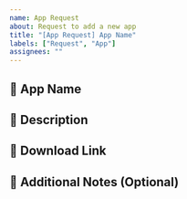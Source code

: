 ```yaml
---
name: App Request
about: Request to add a new app
title: "[App Request] App Name"
labels: ["Request", "App"]
assignees: ""
---
```


## 📱 App Name  
<!-- Enter the name of the app you are requesting -->

## 📝 Description  
<!-- Provide a brief description of the app and its purpose -->

## 🔗 Download Link  
<!-- Make sure this is a direct/static link -->

## 📌 Additional Notes (Optional)  
<!-- Add any other relevant information or context here -->